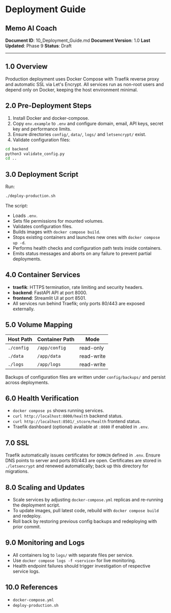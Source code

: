 # Deployment Guide
## Memo AI Coach

**Document ID**: 10_Deployment_Guide.md
**Document Version**: 1.0
**Last Updated**: Phase 9
**Status**: Draft

---

## 1.0 Overview
Production deployment uses Docker Compose with Traefik reverse proxy and automatic SSL via Let's Encrypt.
All services run as non-root users and depend only on Docker, keeping the host environment minimal.

## 2.0 Pre-Deployment Steps
1. Install Docker and docker-compose.
2. Copy `env.example` to `.env` and configure domain, email, API keys, secret key and performance limits.
3. Ensure directories `config/`, `data/`, `logs/` and `letsencrypt/` exist.
4. Validate configuration files:
```bash
cd backend
python3 validate_config.py
cd ..
```

## 3.0 Deployment Script
Run:
```bash
./deploy-production.sh
```
The script:
- Loads `.env`.
- Sets file permissions for mounted volumes.
- Validates configuration files.
- Builds images with `docker compose build`.
- Stops existing containers and launches new ones with `docker compose up -d`.
- Performs health checks and configuration path tests inside containers.
- Emits status messages and aborts on any failure to prevent partial deployments.

## 4.0 Container Services
- **traefik**: HTTPS termination, rate limiting and security headers.
- **backend**: FastAPI API at port 8000.
- **frontend**: Streamlit UI at port 8501.
- All services run behind Traefik; only ports 80/443 are exposed externally.

## 5.0 Volume Mapping
| Host Path | Container Path | Mode |
|-----------|----------------|------|
| `./config` | `/app/config` | read-only |
| `./data` | `/app/data` | read-write |
| `./logs` | `/app/logs` | read-write |
Backups of configuration files are written under `config/backups/` and persist across deployments.

## 6.0 Health Verification
- `docker compose ps` shows running services.
- `curl http://localhost:8000/health` backend status.
- `curl http://localhost:8501/_stcore/health` frontend status.
- Traefik dashboard (optional) available at `:8080` if enabled in `.env`.

## 7.0 SSL
Traefik automatically issues certificates for `DOMAIN` defined in `.env`. Ensure DNS points to server and ports 80/443 are open.
Certificates are stored in `./letsencrypt` and renewed automatically; back up this directory for migrations.

## 8.0 Scaling and Updates
- Scale services by adjusting `docker-compose.yml` replicas and re-running the deployment script.
- To update images, pull latest code, rebuild with `docker compose build` and redeploy.
- Roll back by restoring previous config backups and redeploying with prior commit.

## 9.0 Monitoring and Logs
- All containers log to `logs/` with separate files per service.
- Use `docker compose logs -f <service>` for live monitoring.
- Health endpoint failures should trigger investigation of respective service logs.

## 10.0 References
- `docker-compose.yml`
- `deploy-production.sh`

